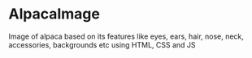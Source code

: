 # AlpacaImage

Image of alpaca based on its features like eyes, ears, hair, nose, neck, accessories, backgrounds etc using HTML, CSS and JS
